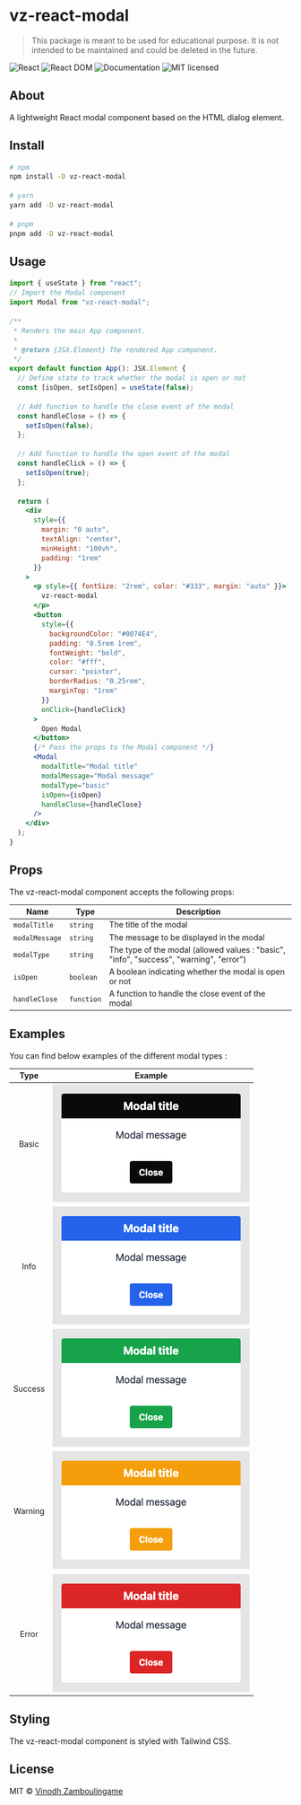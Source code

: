 # vz-react-modal

> This package is meant to be used for educational purpose. It is not intended to be maintained and could be deleted in the future.

![React](https://img.shields.io/badge/React-18.2-teal)
![React DOM](https://img.shields.io/badge/React_dom-18.2-orange)
![Documentation](https://img.shields.io/badge/documentation-yes-brightgreen.svg)
![MIT licensed](https://img.shields.io/badge/license-MIT-blue.svg)


## About

A lightweight React modal component based on the HTML dialog element.


## Install

```bash
# npm
npm install -D vz-react-modal

# yarn
yarn add -D vz-react-modal

# pnpm
pnpm add -D vz-react-modal
```


## Usage

```jsx
import { useState } from "react";
// Import the Modal component
import Modal from "vz-react-modal";

/**
 * Renders the main App component.
 *
 * @return {JSX.Element} The rendered App component.
 */
export default function App(): JSX.Element {
  // Define state to track whether the modal is open or not
  const [isOpen, setIsOpen] = useState(false);

  // Add function to handle the close event of the modal
  const handleClose = () => {
    setIsOpen(false);
  };

  // Add function to handle the open event of the modal
  const handleClick = () => {
    setIsOpen(true);
  };

  return (
    <div
      style={{
        margin: "0 auto",
        textAlign: "center",
        minHeight: "100vh",
        padding: "1rem"
      }}
    >
      <p style={{ fontSize: "2rem", color: "#333", margin: "auto" }}>
        vz-react-modal
      </p>
      <button
        style={{
          backgroundColor: "#0074E4",
          padding: "0.5rem 1rem",
          fontWeight: "bold",
          color: "#fff",
          cursor: "pointer",
          borderRadius: "0.25rem",
          marginTop: "1rem"
        }}
        onClick={handleClick}
      >
        Open Modal
      </button>
      {/* Pass the props to the Modal component */}
      <Modal
        modalTitle="Modal title"
        modalMessage="Modal message"
        modalType="basic"
        isOpen={isOpen}
        handleClose={handleClose}
      />
    </div>
  );
}
```


## Props

The vz-react-modal component accepts the following props:

| Name           | Type       | Description                                                                             |
| -------------- | ---------- | --------------------------------------------------------------------------------------- |
| `modalTitle`   | `string`   | The title of the modal                                                                  |
| `modalMessage` | `string`   | The message to be displayed in the modal                                                |
| `modalType`    | `string`   | The type of the modal (allowed values : "basic", "info", "success", "warning", "error") |
| `isOpen`       | `boolean`  | A boolean indicating whether the modal is open or not                                   |
| `handleClose`  | `function` | A function to handle the close event of the modal                                       |


## Examples

You can find below examples of the different modal types :

|  Type   |                                            Example                                            |
| :-----: | :-------------------------------------------------------------------------------------------: |
|  Basic  |   ![Basic](https://github.com/vzamboulingame/vz-react-modal/blob/main/src/assets/basic.png)   |
|  Info   |    ![Info](https://github.com/vzamboulingame/vz-react-modal/blob/main/src/assets/info.png)    |
| Success | ![Success](https://github.com/vzamboulingame/vz-react-modal/blob/main/src/assets/success.png) |
| Warning | ![Warning](https://github.com/vzamboulingame/vz-react-modal/blob/main/src/assets/warning.png) |
|  Error  |   ![Error](https://github.com/vzamboulingame/vz-react-modal/blob/main/src/assets/error.png)   |


## Styling

The vz-react-modal component is styled with Tailwind CSS.


## License

MIT © [Vinodh Zamboulingame](https://github.com/vzamboulingame/vz-react-modal/blob/main/LICENSE)
